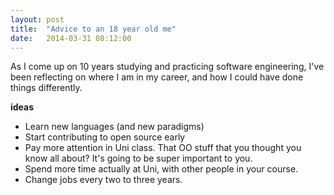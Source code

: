 ```yaml
---
layout: post
title:  "Advice to an 18 year old me"
date:   2014-03-31 08:12:00
---
```


As I come up on 10 years studying and practicing software engineering, I've been reflecting on where I am in my career, and how I could have done things differently.




**ideas**

* Learn new languages (and new paradigms)
* Start contributing to open source early
* Pay more attention in Uni class. That OO stuff that you thought you know all about? It's going to be super important to you.
* Spend more time actually at Uni, with other people in your course.
* Change jobs every two to three years.

